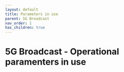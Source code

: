 ```yaml
---
layout: default
title: Parameters in use
parent: 5G Broadcast
nav_order: 1
has_children: true
---
```


# 5G Broadcast - Operational paramenters in use
